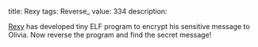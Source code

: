 title: Rexy
tags: Reverse_
value: 334
description: <p><a href="/tasks/rexy_4babb7f8955a627fb6d8cf37edac1c5d91cbf9dd.txz">Rexy</a> has developed tiny ELF program to encrypt his sensitive message to Olivia. Now reverse the program and find the secret message!</p>
